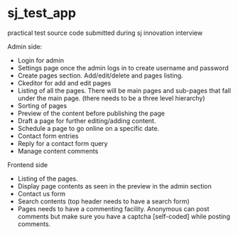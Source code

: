 # sj_test_app
practical test source code submitted during sj innovation interview

Admin side:
- Login for admin
- Settings page once the admin logs in to create username and password
- Create pages section. Add/edit/delete and pages listing.
- Ckeditor for add and edit pages
- Listing of all the pages. There will be main pages and sub-pages that fall under the main page. (there needs to be a three level hierarchy)
- Sorting of pages
- Preview of the content before publishing the page
- Draft a page for further editing/adding content.
- Schedule a page to go online on a specific date.
- Contact form entries
- Reply for a contact form query
- Manage content comments

Frontend side
- Listing of the pages.
- Display page contents as seen in the preview in the admin section
- Contact us form
- Search contents (top header needs to have a search form)
- Pages needs to have a commenting facility. Anonymous can post comments but make sure you have a captcha [self-coded] while posting comments.
